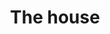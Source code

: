 ---
pid: MP155
title: The house
location_transcription: at my house
zipcode: '19145'
outside_phl: 
neighborhood: Passyunk
age: '10'
age_range: 6-13
instagram: 
image_file_name: MP_155.jpg
proposal_transcription: People live there everydad.
topic: Unity
topic_summary: '0'
type: Other No Form
keywords_other: house, people
credit: Ryan Nguyen
image_labels: 
twitter: 
facebook: 
permalink: "/monuments/mp155/"
layout: item-page
---